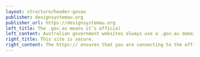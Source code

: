 ```yaml
---
layout: structure/header-govau
publisher: designsystemau.org
publisher_url: https://designsystemau.org
left_title: The .gov.au means it’s official
left_content: Australian government websites always use a .gov.au domain. Before sharing sensitive information online, make sure you’re on a .gov.au site by inspecting your browser’s address (or 'location') bar.
right_title: This site is secure.
right_content: The https:// ensures that you are connecting to the official website and that any information you provide is encrypted and transmitted securely.
---
```


